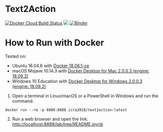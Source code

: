 # Text2Action
[![Docker Cloud Build Status](https://img.shields.io/docker/cloud/build/icra2018/logos.svg)](https://hub.docker.com/r/icra2018/text2action)
<a href="#how-to-run-with-docker"><img src="https://img.shields.io/badge/Docker-instructions-brightgreen.svg"></a>
[![Binder](https://mybinder.org/badge_logo.svg)](https://mybinder.org/v2/gh/ICRA-2018/Text2Action/master?urlpath=lab%2Ftree%2FREADME.ipynb)

# How to Run with Docker
Tested on:
* Ubuntu 16.04.6 with [Docker 18.06.1-ce](https://docs.docker.com/install/linux/docker-ce/ubuntu/)
* macOS Mojave 10.14.3 with [Docker Desktop for Mac 2.0.0.3 (engine: 18.09.2)](https://hub.docker.com/editions/community/docker-ce-desktop-mac)
* Windows 10 Education with [Docker Desktop for Windows 2.0.0.3 (engine: 18.09.2)](https://hub.docker.com/editions/community/docker-ce-desktop-windows)

1. Open a terminal in Linux/macOS or a PowerShell in Windows and run the command:
```
docker run --rm -p 8888:8888 icra2018/text2action:latest
```
2. Run a web browser and open the link: [http://localhost:8888/lab/tree/README.ipynb](http://localhost:8888/lab/tree/README.ipynb)
